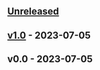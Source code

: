 <a name="unreleased"></a>
## [Unreleased]


<a name="v1.0"></a>
## [v1.0] - 2023-07-05

<a name="v0.0"></a>
## v0.0 - 2023-07-05

[Unreleased]: https://github.com/Krowv/private_pipeline/compare/v1.0...HEAD
[v1.0]: https://github.com/Krowv/private_pipeline/compare/v0.0...v1.0
